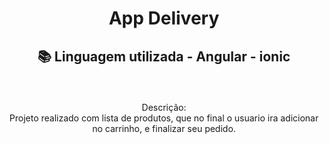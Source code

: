 <h1 align="center"> App Delivery </h1>

<h2 align="center"> 

  📚 Linguagem utilizada - Angular - ionic
 </h2>
<br>
<p align="center"> 
    Descrição:
    <br>
    Projeto realizado com lista de produtos, que no final o usuario ira adicionar no carrinho, e finalizar seu pedido.
</p
<hr>
